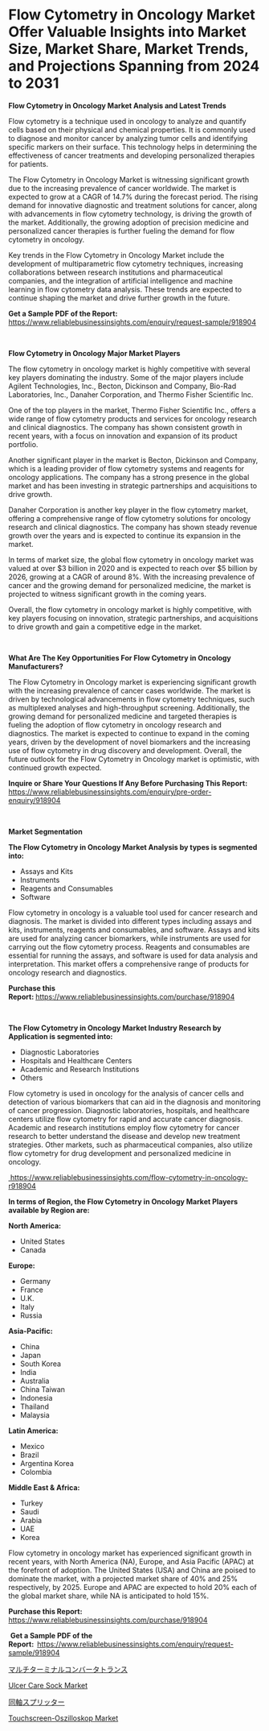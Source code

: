 <p><h1>Flow Cytometry in Oncology Market Offer Valuable Insights into Market Size, Market Share, Market Trends, and Projections Spanning from 2024 to 2031</h1></p><p><strong>Flow Cytometry in Oncology Market Analysis and Latest Trends</strong></p>
<p><p>Flow cytometry is a technique used in oncology to analyze and quantify cells based on their physical and chemical properties. It is commonly used to diagnose and monitor cancer by analyzing tumor cells and identifying specific markers on their surface. This technology helps in determining the effectiveness of cancer treatments and developing personalized therapies for patients.</p><p>The Flow Cytometry in Oncology Market is witnessing significant growth due to the increasing prevalence of cancer worldwide. The market is expected to grow at a CAGR of 14.7% during the forecast period. The rising demand for innovative diagnostic and treatment solutions for cancer, along with advancements in flow cytometry technology, is driving the growth of the market. Additionally, the growing adoption of precision medicine and personalized cancer therapies is further fueling the demand for flow cytometry in oncology.</p><p>Key trends in the Flow Cytometry in Oncology Market include the development of multiparametric flow cytometry techniques, increasing collaborations between research institutions and pharmaceutical companies, and the integration of artificial intelligence and machine learning in flow cytometry data analysis. These trends are expected to continue shaping the market and drive further growth in the future.</p></p>
<p><strong>Get a Sample PDF of the Report:&nbsp;</strong> <a href="https://www.reliablebusinessinsights.com/enquiry/request-sample/918904">https://www.reliablebusinessinsights.com/enquiry/request-sample/918904</a></p>
<p>&nbsp;</p>
<p><strong>Flow Cytometry in Oncology Major Market Players</strong></p>
<p><p>The flow cytometry in oncology market is highly competitive with several key players dominating the industry. Some of the major players include Agilent Technologies, Inc., Becton, Dickinson and Company, Bio-Rad Laboratories, Inc., Danaher Corporation, and Thermo Fisher Scientific Inc.</p><p>One of the top players in the market, Thermo Fisher Scientific Inc., offers a wide range of flow cytometry products and services for oncology research and clinical diagnostics. The company has shown consistent growth in recent years, with a focus on innovation and expansion of its product portfolio.</p><p>Another significant player in the market is Becton, Dickinson and Company, which is a leading provider of flow cytometry systems and reagents for oncology applications. The company has a strong presence in the global market and has been investing in strategic partnerships and acquisitions to drive growth.</p><p>Danaher Corporation is another key player in the flow cytometry market, offering a comprehensive range of flow cytometry solutions for oncology research and clinical diagnostics. The company has shown steady revenue growth over the years and is expected to continue its expansion in the market.</p><p>In terms of market size, the global flow cytometry in oncology market was valued at over $3 billion in 2020 and is expected to reach over $5 billion by 2026, growing at a CAGR of around 8%. With the increasing prevalence of cancer and the growing demand for personalized medicine, the market is projected to witness significant growth in the coming years.</p><p>Overall, the flow cytometry in oncology market is highly competitive, with key players focusing on innovation, strategic partnerships, and acquisitions to drive growth and gain a competitive edge in the market.</p></p>
<p>&nbsp;</p>
<p><strong>What Are The Key Opportunities For Flow Cytometry in Oncology Manufacturers?</strong></p>
<p><p>The Flow Cytometry in Oncology market is experiencing significant growth with the increasing prevalence of cancer cases worldwide. The market is driven by technological advancements in flow cytometry techniques, such as multiplexed analyses and high-throughput screening. Additionally, the growing demand for personalized medicine and targeted therapies is fueling the adoption of flow cytometry in oncology research and diagnostics. The market is expected to continue to expand in the coming years, driven by the development of novel biomarkers and the increasing use of flow cytometry in drug discovery and development. Overall, the future outlook for the Flow Cytometry in Oncology market is optimistic, with continued growth expected.</p></p>
<p><strong>Inquire or Share Your Questions If Any Before Purchasing This Report:</strong> <a href="https://www.reliablebusinessinsights.com/enquiry/pre-order-enquiry/918904">https://www.reliablebusinessinsights.com/enquiry/pre-order-enquiry/918904</a></p>
<p>&nbsp;</p>
<p><strong>Market Segmentation</strong></p>
<p><strong>The Flow Cytometry in Oncology Market Analysis by types is segmented into:</strong></p>
<p><ul><li>Assays and Kits</li><li>Instruments</li><li>Reagents and Consumables</li><li>Software</li></ul></p>
<p><p>Flow cytometry in oncology is a valuable tool used for cancer research and diagnosis. The market is divided into different types including assays and kits, instruments, reagents and consumables, and software. Assays and kits are used for analyzing cancer biomarkers, while instruments are used for carrying out the flow cytometry process. Reagents and consumables are essential for running the assays, and software is used for data analysis and interpretation. This market offers a comprehensive range of products for oncology research and diagnostics.</p></p>
<p><strong>Purchase this Report:&nbsp;</strong><a href="https://www.reliablebusinessinsights.com/purchase/918904">https://www.reliablebusinessinsights.com/purchase/918904</a></p>
<p>&nbsp;</p>
<p><strong>The Flow Cytometry in Oncology Market Industry Research by Application is segmented into:</strong></p>
<p><ul><li>Diagnostic Laboratories</li><li>Hospitals and Healthcare Centers</li><li>Academic and Research Institutions</li><li>Others</li></ul></p>
<p><p>Flow cytometry is used in oncology for the analysis of cancer cells and detection of various biomarkers that can aid in the diagnosis and monitoring of cancer progression. Diagnostic laboratories, hospitals, and healthcare centers utilize flow cytometry for rapid and accurate cancer diagnosis. Academic and research institutions employ flow cytometry for cancer research to better understand the disease and develop new treatment strategies. Other markets, such as pharmaceutical companies, also utilize flow cytometry for drug development and personalized medicine in oncology.</p></p>
<p><a href="https://www.reliablebusinessinsights.com/flow-cytometry-in-oncology-r918904">&nbsp;https://www.reliablebusinessinsights.com/flow-cytometry-in-oncology-r918904</a></p>
<p><strong>In terms of Region, the Flow Cytometry in Oncology Market Players available by Region are:</strong></p>
<p>
    <p> <strong> North America: </strong>
        <ul>
            <li>United States</li>
            <li>Canada</li>
        </ul>
        </p> 
    <p> <strong> Europe: </strong>
        <ul>
            <li>Germany</li>
            <li>France</li>
            <li>U.K.</li>
            <li>Italy</li>
            <li>Russia</li>
        </ul>
        </p> 
    <p> <strong> Asia-Pacific: </strong>
        <ul>
            <li>China</li>
            <li>Japan</li>
            <li>South Korea</li>
            <li>India</li>
            <li>Australia</li>
            <li>China Taiwan</li>
            <li>Indonesia</li>
            <li>Thailand</li>
            <li>Malaysia</li>
        </ul>
        </p> 
    <p> <strong> Latin America: </strong>
        <ul>
            <li>Mexico</li>
            <li>Brazil</li>
            <li>Argentina Korea</li>
            <li>Colombia</li>
        </ul>
        </p> 
    <p> <strong> Middle East & Africa: </strong>
        <ul>
            <li>Turkey</li>
            <li>Saudi</li>
            <li>Arabia</li>
            <li>UAE</li>
            <li>Korea</li>
        </ul>
    </p>
    </p>
<p><p>Flow cytometry in oncology market has experienced significant growth in recent years, with North America (NA), Europe, and Asia Pacific (APAC) at the forefront of adoption. The United States (USA) and China are poised to dominate the market, with a projected market share of 40% and 25% respectively, by 2025. Europe and APAC are expected to hold 20% each of the global market share, while NA is anticipated to hold 15%.</p></p>
<p><strong>Purchase this Report: </strong><a href="https://www.reliablebusinessinsights.com/purchase/918904">https://www.reliablebusinessinsights.com/purchase/918904</a></p>
<p>&nbsp;<strong>Get a Sample PDF of the Report:&nbsp;&nbsp;</strong><a href="https://www.reliablebusinessinsights.com/enquiry/request-sample/918904">https://www.reliablebusinessinsights.com/enquiry/request-sample/918904</a></p>
<p><strong></strong></p>
<p><p><a href="https://github.com/DanykaKilback/Market-Research-Report-List-1/blob/main/4665943175452.md">マルチターミナルコンバータトランス</a></p><p><a href="https://github.com/sajonf007/Market-Research-Report-List-1/blob/main/ulcer-care-sock-market.md">Ulcer Care Sock Market</a></p><p><a href="https://github.com/RandallRunte2023/Market-Research-Report-List-1/blob/main/9868746175451.md">同軸スプリッター</a></p><p><a href="https://github.com/qdaxyrhp12/Market-Research-Report-List-1/blob/main/touchscreen-oszilloskop-market.md">Touchscreen-Oszilloskop Market</a></p></p>
